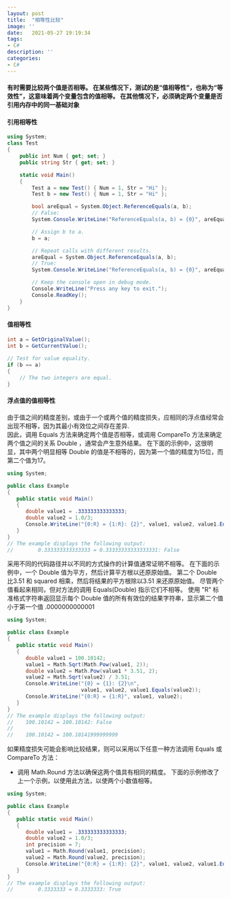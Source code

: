 ```yaml
---
layout: post
title:  "相等性比较"
image: ''
date:   2021-05-27 19:19:34
tags:
- C#
description: ''
categories: 
- C#
---
```

#### 有时需要比较两个值是否相等。 在某些情况下，测试的是“值相等性”，也称为“等效性”，这意味着两个变量包含的值相等。 在其他情况下，必须确定两个变量是否引用内存中的同一基础对象

#### 引用相等性
```c#
using System;
class Test
{
    public int Num { get; set; }
    public string Str { get; set; }

    static void Main()
    {
        Test a = new Test() { Num = 1, Str = "Hi" };
        Test b = new Test() { Num = 1, Str = "Hi" };

        bool areEqual = System.Object.ReferenceEquals(a, b);
        // False:
        System.Console.WriteLine("ReferenceEquals(a, b) = {0}", areEqual);

        // Assign b to a.
        b = a;

        // Repeat calls with different results.
        areEqual = System.Object.ReferenceEquals(a, b);
        // True:
        System.Console.WriteLine("ReferenceEquals(a, b) = {0}", areEqual);

        // Keep the console open in debug mode.
        Console.WriteLine("Press any key to exit.");
        Console.ReadKey();
    }
}
```
#### 值相等性
```c#
int a = GetOriginalValue();  
int b = GetCurrentValue();  
  
// Test for value equality.
if (b == a)
{  
    // The two integers are equal.  
} 
```

#### 浮点值的值相等性
由于值之间的精度差别，或由于一个或两个值的精度损失，应相同的浮点值经常会出现不相等，因为其最小有效位之间存在差异.  
因此，调用 Equals 方法来确定两个值是否相等，或调用 CompareTo 方法来确定两个值之间的关系 Double ，通常会产生意外结果。 在下面的示例中，这很明显，其中两个明显相等 Double 的值是不相等的，因为第一个值的精度为15位，而第二个值为17。
```c#
using System;

public class Example
{
   public static void Main()
   {
      double value1 = .333333333333333;
      double value2 = 1.0/3;
      Console.WriteLine("{0:R} = {1:R}: {2}", value1, value2, value1.Equals(value2));
   }
}
// The example displays the following output:
//        0.333333333333333 = 0.33333333333333331: False
```
采用不同的代码路径并以不同的方式操作的计算值通常证明不相等。 在下面的示例中，一个 Double 值为平方，然后计算平方根以还原原始值。 第二个 Double 比3.51 和 squared 相乘，然后将结果的平方根除以3.51 来还原原始值。 尽管两个值看起来相同，但对方法的调用 Equals(Double) 指示它们不相等。 使用 "R" 标准格式字符串返回显示每个 Double 值的所有有效位的结果字符串，显示第二个值小于第一个值 .0000000000001
```c#
using System;

public class Example
{
   public static void Main()
   {
      double value1 = 100.10142;
      value1 = Math.Sqrt(Math.Pow(value1, 2));
      double value2 = Math.Pow(value1 * 3.51, 2);
      value2 = Math.Sqrt(value2) / 3.51;
      Console.WriteLine("{0} = {1}: {2}\n",
                        value1, value2, value1.Equals(value2));
      Console.WriteLine("{0:R} = {1:R}", value1, value2);
   }
}
// The example displays the following output:
//    100.10142 = 100.10142: False
//
//    100.10142 = 100.10141999999999
```
如果精度损失可能会影响比较结果，则可以采用以下任意一种方法调用 Equals 或 CompareTo 方法：  
* 调用 Math.Round 方法以确保这两个值具有相同的精度。 下面的示例修改了上一个示例，以使用此方法，以使两个小数值相等。
```c#
using System;

public class Example
{
   public static void Main()
   {
      double value1 = .333333333333333;
      double value2 = 1.0/3;
      int precision = 7;
      value1 = Math.Round(value1, precision);
      value2 = Math.Round(value2, precision);
      Console.WriteLine("{0:R} = {1:R}: {2}", value1, value2, value1.Equals(value2));
   }
}
// The example displays the following output:
//        0.3333333 = 0.3333333: True
```

